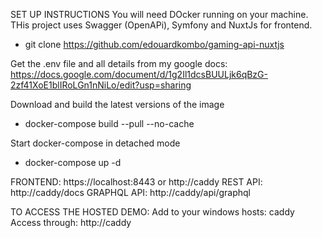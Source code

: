 SET UP INSTRUCTIONS
You will need DOcker running on your machine.
THis project uses Swagger (OpenAPi), Symfony and NuxtJs for frontend.

- git clone https://github.com/edouardkombo/gaming-api-nuxtjs

Get the .env file and all details from my google docs:
https://docs.google.com/document/d/1g2Il1dcsBUULjk6qBzG-2zf41XoE1blIRoLGn1nNiLo/edit?usp=sharing

Download and build the latest versions of the image
- docker-compose build --pull --no-cache

Start docker-compose in detached mode
- docker-compose up -d 

FRONTEND: https://localhost:8443 or http://caddy
REST API: http://caddy/docs
GRAPHQL API: http://caddy/api/graphql

TO ACCESS THE HOSTED DEMO:
Add to your windows hosts: caddy
Access through: http://caddy


